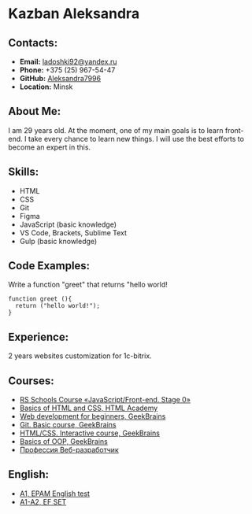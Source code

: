 # Kazban Aleksandra

## Contacts:
- **Email:** ladoshki92@yandex.ru
- **Phone:** +375 (25) 967-54-47
- **GitHub:** [ Aleksandra7996 ](https://github.com/Aleksandra7996)
- **Location:** Minsk
## About Me:
I am 29 years old. At the moment, one of my main goals is to learn front-end.  I take every chance to learn new things.  I will use the best efforts to become an expert in this.
## Skills:
- HTML
- CSS 
- Git
- Figma
- JavaScript (basic knowledge)
- VS Code, Brackets, Sublime Text
- Gulp (basic knowledge)
 ## Code Examples:
Write a function "greet" that returns "hello world! 
```
function greet (){
  return ("hello world!");   
}
```
## Experience:
2 years websites customization for 1c-bitrix.
## Courses:
- [ RS Schools Course «JavaScript/Front-end. Stage 0» ](https://rs.school/)
- [ Basics of HTML and CSS, HTML Academy ](https://htmlacademy.ru)
- [ Web development for beginners, GeekBrains ](https://gb.ru)
- [ Git. Basic course, GeekBrains ](https://gb.ru)
- [ HTML/CSS. Interactive course, GeekBrains ](https://gb.ru)
- [ Basics of OOP, GeekBrains ](https://gb.ru)
- [ Профессия Веб-разработчик ](https://go.skillbox.ru/)

 ## English:
- [ A1, EPAM English test ](https://examinator.epam.com)
- [ A1-A2, EF SET ](https://www.efset.org/)